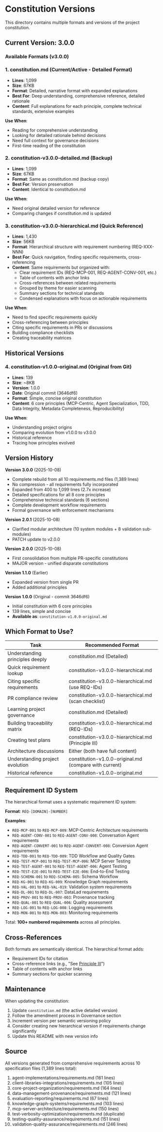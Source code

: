 # Constitution Versions

This directory contains multiple formats and versions of the project constitution.

## Current Version: 3.0.0

### Available Formats (v3.0.0)

### 1. constitution.md (Current/Active - Detailed Format)
- **Lines**: 1,099
- **Size**: 67KB
- **Format**: Detailed, narrative format with expanded explanations
- **Best For**: Deep understanding, comprehensive reference, detailed rationale
- **Content**: Full explanations for each principle, complete technical standards, extensive examples

**Use When**:
- Reading for comprehensive understanding
- Looking for detailed rationale behind decisions
- Need full context for governance decisions
- First-time reading of the constitution

### 2. constitution-v3.0.0-detailed.md (Backup)
- **Lines**: 1,099
- **Size**: 67KB
- **Format**: Same as constitution.md (backup copy)
- **Best For**: Version preservation
- **Content**: Identical to constitution.md

**Use When**:
- Need original detailed version for reference
- Comparing changes if constitution.md is updated

### 3. constitution-v3.0.0-hierarchical.md (Quick Reference)
- **Lines**: 1,430
- **Size**: 56KB
- **Format**: Hierarchical structure with requirement numbering (REQ-XXX-NNN)
- **Best For**: Quick navigation, finding specific requirements, cross-referencing
- **Content**: Same requirements but organized with:
  - Clear requirement IDs (REQ-MCP-001, REQ-AGENT-CONV-001, etc.)
  - Table of contents with anchor links
  - Cross-references between related requirements
  - Grouped by theme for easier scanning
  - Summary sections for technical standards
  - Condensed explanations with focus on actionable requirements

**Use When**:
- Need to find specific requirements quickly
- Cross-referencing between principles
- Citing specific requirements in PRs or discussions
- Building compliance checklists
- Creating traceability matrices

## Historical Versions

### 4. constitution-v1.0.0-original.md (Original from Git)
- **Lines**: 139
- **Size**: ~8KB
- **Version**: 1.0.0
- **Date**: Original commit (3646df6)
- **Format**: Simple, concise original constitution
- **Content**: 6 core principles (MCP-Centric, Agent Specialization, TDD, Data Integrity, Metadata Completeness, Reproducibility)

**Use When**:
- Understanding project origins
- Comparing evolution from v1.0.0 to v3.0.0
- Historical reference
- Tracing how principles evolved

## Version History

**Version 3.0.0** (2025-10-08)
- Complete rebuild from all 10 requirements.md files (1,389 lines)
- No compression - all requirements fully incorporated
- Expanded from 400 to 1,099 lines (2.7x increase)
- Detailed specifications for all 8 core principles
- Comprehensive technical standards (6 sections)
- Complete development workflow requirements
- Formal governance with enforcement mechanisms

**Version 2.0.1** (2025-10-08)
- Clarified modular architecture (10 system modules + 8 validation sub-modules)
- PATCH update to v2.0.0

**Version 2.0.0** (2025-10-08)
- First consolidation from multiple PR-specific constitutions
- MAJOR version - unified disparate constitutions

**Version 1.1.0** (Earlier)
- Expanded version from single PR
- Added additional principles

**Version 1.0.0** (Original - commit 3646df6)
- Initial constitution with 6 core principles
- 139 lines, simple and concise
- **Available as**: `constitution-v1.0.0-original.md`

## Which Format to Use?

| Task | Recommended Format |
|------|-------------------|
| Understanding principles deeply | constitution.md (Detailed) |
| Quick requirement lookup | constitution-v3.0.0-hierarchical.md |
| Citing specific requirements | constitution-v3.0.0-hierarchical.md (use REQ-IDs) |
| PR compliance review | constitution-v3.0.0-hierarchical.md (scan checklist) |
| Learning project governance | constitution.md (Detailed) |
| Building traceability matrix | constitution-v3.0.0-hierarchical.md (REQ-IDs) |
| Creating test plans | constitution-v3.0.0-hierarchical.md (Principle III) |
| Architecture discussions | Either (both have full content) |
| Understanding project evolution | constitution-v1.0.0-original.md (compare with current) |
| Historical reference | constitution-v1.0.0-original.md |

## Requirement ID System

The hierarchical format uses a systematic requirement ID system:

**Format**: `REQ-[DOMAIN]-[NUMBER]`

**Examples**:
- `REQ-MCP-001` to `REQ-MCP-009`: MCP-Centric Architecture requirements
- `REQ-AGENT-CONV-001` to `REQ-AGENT-CONV-008`: Conversation Agent requirements
- `REQ-AGENT-CONVERT-001` to `REQ-AGENT-CONVERT-008`: Conversion Agent requirements
- `REQ-TDD-001` to `REQ-TDD-009`: TDD Workflow and Quality Gates
- `REQ-TEST-MCP-001` to `REQ-TEST-MCP-006`: MCP Server Testing
- `REQ-TEST-AGENT-001` to `REQ-TEST-AGENT-006`: Agent Testing
- `REQ-TEST-E2E-001` to `REQ-TEST-E2E-006`: End-to-End Testing
- `REQ-SCHEMA-001` to `REQ-SCHEMA-005`: Schema Workflow
- `REQ-KG-001` to `REQ-KG-009`: Knowledge Graph requirements
- `REQ-VAL-001` to `REQ-VAL-019`: Validation system requirements
- `REQ-DL-001` to `REQ-DL-007`: DataLad requirements
- `REQ-PROV-001` to `REQ-PROV-003`: Provenance tracking
- `REQ-QUAL-001` to `REQ-QUAL-006`: Quality assessment
- `REQ-LOG-001` to `REQ-LOG-008`: Logging requirements
- `REQ-MON-001` to `REQ-MON-003`: Monitoring requirements

Total: **100+ numbered requirements** across all principles.

## Cross-References

Both formats are semantically identical. The hierarchical format adds:
- Requirement IDs for citation
- Cross-reference links (e.g., "See [Principle III](#iii-test-driven-development)")
- Table of contents with anchor links
- Summary sections for quicker scanning

## Maintenance

When updating the constitution:
1. Update `constitution.md` (the active detailed version)
2. Follow the amendment process in Governance section
3. Increment version per semantic versioning policy
4. Consider creating new hierarchical version if requirements change significantly
5. Update this README with new version info

## Source

All versions generated from comprehensive requirements across 10 specification files (1,389 lines total):
1. agent-implementations/requirements.md (161 lines)
2. client-libraries-integrations/requirements.md (105 lines)
3. core-project-organization/requirements.md (164 lines)
4. data-management-provenance/requirements.md (121 lines)
5. evaluation-reporting/requirements.md (67 lines)
6. knowledge-graph-systems/requirements.md (103 lines)
7. mcp-server-architecture/requirements.md (150 lines)
8. test-verbosity-optimization/requirements.md (duplicate)
9. testing-quality-assurance/requirements.md (151 lines)
10. validation-quality-assurance/requirements.md (246 lines)
